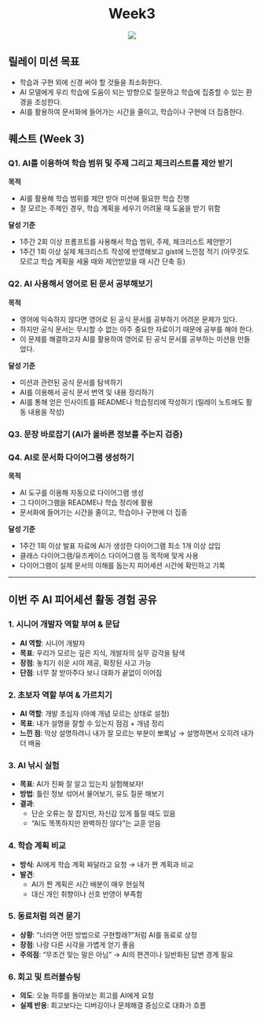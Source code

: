 # <h1 align="center"> Week3</h1>

<p align="center"><img src="https://img.shields.io/badge/릴레이미션-3주차-critical"/> </p> 

## 릴레이 미션 목표

  * 학습과 구현 외에 신경 써야 할 것들을 최소화한다.
  * AI 모델에게 우리 학습에 도움이 되는 방향으로 질문하고 학습에 집중할 수 있는 환경을 조성한다.
  * AI를 활용하여 문서화에 들어가는 시간을 줄이고, 학습이나 구현에 더 집중한다.

## 퀘스트 (Week 3)

### Q1. AI를 이용하여 학습 범위 및 주제 그리고 체크리스트를 제안 받기

**목적**

  * AI를 활용해 학습 범위를 제안 받아 미션에 필요한 학습 진행
  * 잘 모르는 주제인 경우, 학습 계획을 세우기 어려울 때 도움을 받기 위함

**달성 기준**

  * 1주간 2회 이상 프롬프트를 사용해서 학습 범위, 주제, 체크리스트 제안받기
  * 1주간 1회 이상 실제 체크리스트 작성에 반영해보고 gist에 느낀점 적기 (아무것도 모르고 학습 계획을 세울 때와 제안받았을 때 시간 단축 등)

### Q2. AI 사용해서 영어로 된 문서 공부해보기

**목적**

  * 영어에 익숙하지 않다면 영어로 된 공식 문서를 공부하기 어려운 문제가 있다.
  * 하지만 공식 문서는 무시할 수 없는 아주 중요한 자료이기 때문에 공부를 해야 한다.
  * 이 문제를 해결하고자 AI를 활용하여 영어로 된 공식 문서를 공부하는 미션을 만들었다.

**달성 기준**

  * 미션과 관련된 공식 문서를 탐색하기
  * AI를 이용해서 공식 문서 번역 및 내용 정리하기
  * AI를 통해 얻은 인사이트를 README나 학습정리에 작성하기 (릴레이 노트에도 활동 내용을 작성)

### Q3. 문장 바로잡기 (AI가 올바른 정보를 주는지 검증)

### Q4. AI로 문서화 다이어그램 생성하기

**목적**

  * AI 도구를 이용해 자동으로 다이어그램 생성
  * 그 다이어그램을 README나 학습 정리에 활용
  * 문서화에 들어가는 시간을 줄이고, 학습이나 구현에 더 집중

**달성 기준**

  * 1주간 1회 이상 발표 자료에 AI가 생성한 다이어그램 최소 1개 이상 삽입
  * 클래스 다이어그램/유즈케이스 다이어그램 등 목적에 맞게 사용
  * 다이어그램이 실제 문서의 이해를 돕는지 피어세션 시간에 확인하고 기록

-----

## 이번 주 AI 피어세션 활동 경험 공유

### 1. 시니어 개발자 역할 부여 & 문답
- **AI 역할**: 시니어 개발자
- **목표**: 우리가 모르는 깊은 지식, 개발자의 실무 감각을 탐색
- **장점**: 놓치기 쉬운 시야 제공, 확장된 사고 가능
- **단점**: 너무 잘 받아주다 보니 대화가 끝없이 이어짐

### 2. 초보자 역할 부여 & 가르치기
- **AI 역할**: 개발 초심자 (아예 개념 모르는 상태로 설정)
- **목표**: 내가 설명을 잘할 수 있는지 점검 + 개념 정리
- **느낀 점**: 막상 설명하려니 내가 잘 모르는 부분이 뽀록남
    → 설명하면서 오히려 내가 더 배움

### 3. AI 낚시 실험
- **목표**: AI가 진짜 잘 알고 있는지 실험해보자!
- **방법**: 틀린 정보 섞어서 물어보기, 유도 질문 해보기
- **결과**:
    - 단순 오류는 잘 잡지만, 자신감 있게 틀릴 때도 있음
    - “AI도 똑똑하지만 완벽하진 않다”는 교훈 얻음

### 4. 학습 계획 비교
- **방식**: AI에게 학습 계획 짜달라고 요청 → 내가 짠 계획과 비교
- **발견**:
    - AI가 짠 계획은 시간 배분이 매우 현실적
    - 대신 개인 취향이나 선호 반영이 부족함

### 5. 동료처럼 의견 묻기
- **상황**: “너라면 어떤 방법으로 구현할래?”처럼 AI를 동료로 상정
- **장점**: 나랑 다른 시각을 가볍게 얻기 좋음
- **주의점**: “무조건 맞는 말은 아님” → AI의 편견이나 일반화된 답변 경계 필요

### 6. 회고 및 트러블슈팅
- **의도**: 오늘 하루를 돌아보는 회고를 AI에게 요청
- **실제 반응**: 회고보다는 디버깅이나 문제해결 중심으로 대화가 흐름


